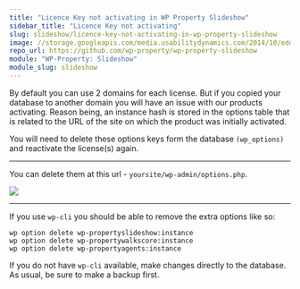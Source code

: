 ```yaml
---
title: "Licence Key not activating in WP Property Slideshow"
sidebar_title: "Licence Key not activating"
slug: slideshow/licence-key-not-activating-in-wp-property-slideshow
image: //storage.googleapis.com/media.usabilitydynamics.com/2014/10/edd3396b-wpproperty-extension-slideshow-icon-300x300.png
repo_url: https://github.com/wp-property/wp-property-slideshow
module: "WP-Property: Slideshow"
module_slug: slideshow
---
```


By default you can use 2 domains for each license. But if you copied your database to another domain you will have an issue with our products activating.  Reason being, an instance hash is stored in the options table that is related to the URL of the site on which the product was initially activated.

You will need to delete these options keys form the database `(wp_options)` and reactivate the license(s) again.

---

You can delete them at this url -  `yoursite/wp-admin/options.php`.

![](https://storage.googleapis.com/media.usabilitydynamics.com/2016/10/instance-license.jpg)

---

If you use `wp-cli` you should be able to remove the extra options like so:

```
wp option delete wp-propertyslideshow:instance
wp option delete wp-propertywalkscore:instance
wp option delete wp-propertyagents:instance
```

If you do not have `wp-cli` available, make changes directly to the database. As usual, be sure to make a backup first.
